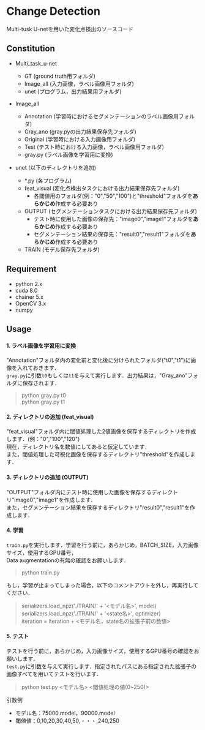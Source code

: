 # Change Detection
Multi-tusk U-netを用いた変化点検出のソースコード

## Constitution
* Multi_task_u-net
  * GT (ground truth用フォルダ)
  * Image_all (入力画像，ラベル画像用フォルダ)
  * unet (プログラム，出力結果用フォルダ)
  
* Image_all
  * Annotation (学習時におけるセグメンテーションのラベル画像用フォルダ)
  * Gray_ano (gray.pyの出力結果保存先フォルダ)
  * Original (学習時における入力画像用フォルダ)
  * Test (テスト時における入力画像，ラベル画像用フォルダ)
  * gray.py (ラベル画像を学習用に変換)
  
* unet (以下のディレクトリを追加)
  * *.py (各プログラム)
  * feat_visual (変化点検出タスクにおける出力結果保存先フォルダ)
    * 各閾値用のフォルダ(例："0","50","100")と"threshold"フォルダを**あらかじめ**作成する必要あり
  * OUTPUT (セグメンテーションタスクにおける出力結果保存先フォルダ)
    * テスト時に使用した画像の保存先："image0","image1"フォルダを**あらかじめ**作成する必要あり
    * セグメンテーション結果の保存先："result0","result1"フォルダを**あらかじめ**作成する必要あり
  * TRAIN (モデル保存先フォルダ)

## Requirement
* python 2.x
* cuda 8.0
* chainer 5.x
* OpenCV 3.x
* numpy


## Usage


#### 1. ラベル画像を学習用に変換
"Annotation"フォルダ内の変化前と変化後に分けられたフォルダ("t0","t1")に画像を入れておきます．  
`gray.py`に引数`t0`もしくは`t1`を与えて実行します．出力結果は，"Gray_ano"フォルダに保存されます．
> python gray.py t0  
> python gray.py t1

#### 2. ディレクトリの追加 (feat_visual)
"feat_visual"フォルダ内に閾値処理した2値画像を保存するディレクトリを作成します．(例："0","100","120")  
現在，ディレクトリ名を数値にしてあると仮定しています．  
また，閾値処理した可視化画像を保存するディレクトリ"threshold"を作成します．

#### 3. ディレクトリの追加 (OUTPUT)
"OUTPUT"フォルダ内にテスト時に使用した画像を保存するディレクトリ"image0","image1"を作成します．  
また，セグメンテーション結果を保存するディレクトリ"result0","result1"を作成します．

#### 4. 学習
`train.py`を実行します．学習を行う前に，あらかじめ，BATCH_SIZE，入力画像サイズ，使用するGPU番号，  
Data augmentationの有無の確認をお願いします．
> python train.py

もし，学習が止まってしまった場合，以下のコメントアウトを外し，再実行してください．
> serializers.load_npz('./TRAIN/' + '<モデル名>', model)  
> serializers.load_npz('./TRAIN/' + '<state名>', optimizer)  
> iteration = iteration + <モデル名，state名の拡張子前の数値>

#### 5. テスト
テストを行う前に，あらかじめ，入力画像サイズ，使用するGPU番号の確認をお願いします．  
`test.py`に引数を与えて実行します．指定されたパスにある指定された拡張子の画像すべてを用いてテストを行います．
> python test.py <モデル名> <閾値処理の値(0~250)>  

引数例
* モデル名：75000.model，90000.model
* 閾値値：0,10,20,30,40,50,・・・,240,250





